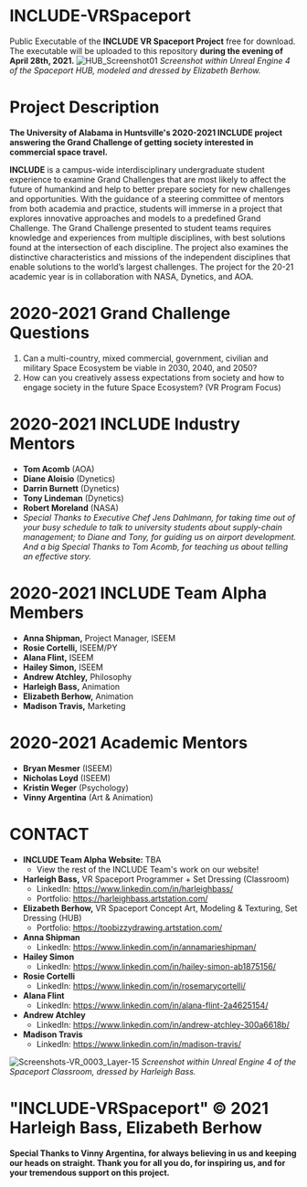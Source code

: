 # INCLUDE-VRSpaceport
Public Executable of the **INCLUDE VR Spaceport Project** free for download. The executable will be uploaded to this repository **during the evening of April 28th, 2021.**
![HUB_Screenshot01](https://user-images.githubusercontent.com/43096972/115787657-2bc2d280-a388-11eb-9a2b-4c046cbba953.png)
*Screenshot within Unreal Engine 4 of the Spaceport HUB, modeled and dressed by Elizabeth Berhow.*

# Project Description
**The University of Alabama in Huntsville's 2020-2021 INCLUDE project answering the Grand Challenge of getting society interested in commercial space travel.**

**INCLUDE** is a campus-wide interdisciplinary undergraduate student experience to examine Grand Challenges that are most likely to affect the future of humankind and help to better prepare society for new challenges and opportunities. With the guidance of a steering committee of mentors from both academia and practice, students will immerse in a project that explores innovative approaches and models to a predefined Grand Challenge. The Grand Challenge presented to student teams requires knowledge and experiences from multiple disciplines, with best solutions found at the intersection of each discipline. The project also examines the distinctive characteristics and missions of the independent disciplines that enable solutions to the world’s largest challenges. The project for the 20-21 academic year is in collaboration with NASA, Dynetics, and AOA.


# 2020-2021 Grand Challenge Questions
1) Can a multi-country, mixed commercial, government, civilian and military Space Ecosystem be viable in 2030, 2040, and 2050?
2) How can you creatively assess expectations from society and how to engage society in the future Space Ecosystem? (VR Program Focus)


# 2020-2021 INCLUDE Industry Mentors
* **Tom Acomb** (AOA)
* **Diane Aloisio** (Dynetics)
* **Darrin Burnett** (Dynetics)
* **Tony Lindeman** (Dynetics)
* **Robert Moreland** (NASA)
* *Special Thanks to Executive Chef Jens Dahlmann, for taking time out of your busy schedule to talk to university students about supply-chain management; to Diane and Tony, for guiding us on airport development. And a big Special Thanks to Tom Acomb, for teaching us about telling an effective story.*


# 2020-2021 INCLUDE Team Alpha Members
* **Anna Shipman,** Project Manager, ISEEM
* **Rosie Cortelli,** ISEEM/PY
* **Alana Flint,** ISEEM
* **Hailey Simon,** ISEEM
* **Andrew Atchley,** Philosophy
* **Harleigh Bass,** Animation
* **Elizabeth Berhow,** Animation
* **Madison Travis,** Marketing


# 2020-2021 Academic Mentors
* **Bryan Mesmer** (ISEEM)
* **Nicholas Loyd** (ISEEM)
* **Kristin Weger** (Psychology)
* **Vinny Argentina** (Art & Animation)


# CONTACT
* **INCLUDE Team Alpha Website:** TBA
  * View the rest of the INCLUDE Team's work on our website!
* **Harleigh Bass,** VR Spaceport Programmer + Set Dressing (Classroom)
  * LinkedIn: https://www.linkedin.com/in/harleighbass/
  * Portfolio: https://harleighbass.artstation.com/ 
* **Elizabeth Berhow,** VR Spaceport Concept Art, Modeling & Texturing, Set Dressing (HUB)
  * Portfolio: https://toobizzydrawing.artstation.com/ 
* **Anna Shipman**
  * LinkedIn: https://www.linkedin.com/in/annamarieshipman/
* **Hailey Simon**
  * LinkedIn: https://www.linkedin.com/in/hailey-simon-ab1875156/
* **Rosie Cortelli**
  * LinkedIn: https://www.linkedin.com/in/rosemarycortelli/
* **Alana Flint**
  * LinkedIn: https://www.linkedin.com/in/alana-flint-2a4625154/
* **Andrew Atchley**
  * LinkedIn: https://www.linkedin.com/in/andrew-atchley-300a6618b/
* **Madison Travis**
  * LinkedIn: https://www.linkedin.com/in/madison-travis/

![Screenshots-VR_0003_Layer-15](https://user-images.githubusercontent.com/43096972/115787812-60cf2500-a388-11eb-97ab-845759d924d0.png)
*Screenshot within Unreal Engine 4 of the Spaceport Classroom, dressed by Harleigh Bass.*


# **"INCLUDE-VRSpaceport" © 2021 Harleigh Bass, Elizabeth Berhow**
**Special Thanks to Vinny Argentina, for always believing in us and keeping our heads on straight. Thank you for all you do, for inspiring us, and for your tremendous support on this project.**
